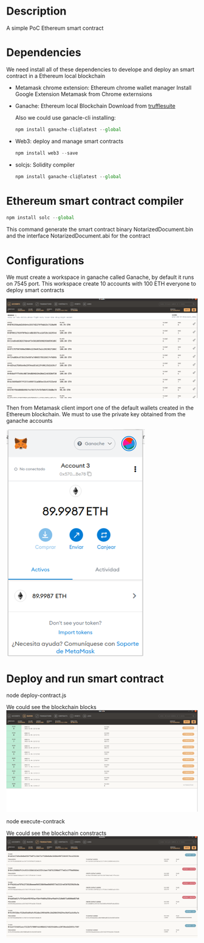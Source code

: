 # Description
A simple PoC Ethereum smart contract

# Dependencies
We need install all of these dependencies to develope and deploy an smart contract in a Ethereum local blockchain

- Metamask chrome extension: Ethereum chrome wallet manager
  Install Google Extension Metamask from Chrome externsions

- Ganache: Ethereum local Blockchain
    Download from [trufflesuite](https://www.trufflesuite.com/ganache) 

  Also we could use ganacle-cli installing:
  ```javascript
  npm install ganache-cli@latest --global
  ```

- Web3: deploy and manage smart contracts
  ```javascript
  npm install web3 --save
  ```

- solcjs: Solidity compiler
  ```javascript
  npm install ganache-cli@latest --global
  ```

# Ethereum smart contract compiler
  ```javascript
  npm install solc --global
  ```

This command generate the smart contract binary NotarizedDocument.bin and the interface NotarizedDocument.abi for the contract

# Configurations
We must create a workspace in ganache called Ganache, by default it runs on 7545 port. This workspace create 10 accounts with 100 ETH everyone to deploy smart contracts

![alt text](images/ganache_accounts.png "Ganache Accounts")

Then from Metamask client import one of the default wallets created in the Ethereum blockchain. We must to use the private key obtained from the ganache accounts

![alt text](images/Metamask.png "Metamask Client")

# Deploy and run smart contract
node deploy-contract.js

We could see the blockchain blocks
![alt text](images/ganache_blocks.png "Blockchain blocks")

node execute-contrack

We could see the blockchain constracts
![alt text](images/ganache_transactions.png "Blockchain transactions")